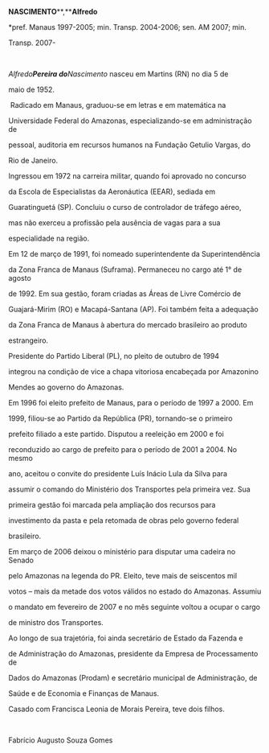 **NASCIMENTO****,****Alfredo**



\*pref. Manaus 1997-2005; min. Transp. 2004-2006; sen. AM 2007; min.

Transp. 2007-



 



*Alfredo**Pereira do**Nascimento* nasceu em Martins (RN) no dia 5 de

maio de 1952.



 Radicado em Manaus, graduou-se em letras e em matemática na

Universidade Federal do Amazonas, especializando-se em administração de

pessoal, auditoria em recursos humanos na Fundação Getulio Vargas, do

Rio de Janeiro.



Ingressou em 1972 na carreira militar, quando foi aprovado no concurso

da Escola de Especialistas da Aeronáutica (EEAR), sediada em

Guaratinguetá (SP). Concluiu o curso de controlador de tráfego aéreo,

mas não exerceu a profissão pela ausência de vagas para a sua

especialidade na região.



Em 12 de março de 1991, foi nomeado superintendente da Superintendência

da Zona Franca de Manaus (Suframa). Permaneceu no cargo até 1° de agosto

de 1992. Em sua gestão, foram criadas as Áreas de Livre Comércio de

Guajará-Mirim (RO) e Macapá-Santana (AP). Foi também feita a adequação

da Zona Franca de Manaus à abertura do mercado brasileiro ao produto

estrangeiro.



Presidente do Partido Liberal (PL), no pleito de outubro de 1994

integrou na condição de vice a chapa vitoriosa encabeçada por Amazonino

Mendes ao governo do Amazonas.



Em 1996 foi eleito prefeito de Manaus, para o período de 1997 a 2000. Em

1999, filiou-se ao Partido da República (PR), tornando-se o primeiro

prefeito filiado a este partido. Disputou a reeleição em 2000 e foi

reconduzido ao cargo de prefeito para o período de 2001 a 2004. No mesmo

ano, aceitou o convite do presidente Luís Inácio Lula da Silva para

assumir o comando do Ministério dos Transportes pela primeira vez. Sua

primeira gestão foi marcada pela ampliação dos recursos para

investimento da pasta e pela retomada de obras pelo governo federal

brasileiro.



Em março de 2006 deixou o ministério para disputar uma cadeira no Senado

pelo Amazonas na legenda do PR. Eleito, teve mais de seiscentos mil

votos – mais da metade dos votos válidos no estado do Amazonas. Assumiu

o mandato em fevereiro de 2007 e no mês seguinte voltou a ocupar o cargo

de ministro dos Transportes.



Ao longo de sua trajetória, foi ainda secretário de Estado da Fazenda e

de Administração do Amazonas, presidente da Empresa de Processamento de

Dados do Amazonas (Prodam) e secretário municipal de Administração, de

Saúde e de Economia e Finanças de Manaus.



Casado com Francisca Leonia de Morais Pereira, teve dois filhos.



 



Fabrício Augusto Souza Gomes



 



